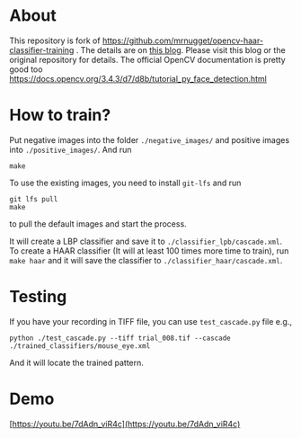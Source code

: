 # About

This repository is fork of https://github.com/mrnugget/opencv-haar-classifier-training . 
The details are on [this blog](http://coding-robin.de/2013/07/22/train-your-own-opencv-haar-classifier.html).
Please visit this blog or the original repository for details. The official OpenCV documentation 
is pretty good too https://docs.opencv.org/3.4.3/d7/d8b/tutorial_py_face_detection.html 

# How to train?

Put negative images into the folder `./negative_images/` and positive images
into `./positive_images/`. And run

    make 

To use the existing images, you need to install `git-lfs` and run 
    
    git lfs pull
    make 

to pull the default images and start the process.

It will create a LBP classifier and save it to `./classifier_lpb/cascade.xml`.
To create a HAAR classifier (It will at least 100 times more time to train), run
`make haar` and it will save the classifier to `./classifier_haar/cascade.xml`.

# Testing

If you have your recording in TIFF file, you can use `test_cascade.py` file
e.g.,

    python ./test_cascade.py --tiff trial_008.tif --cascade ./trained_classifiers/mouse_eye.xml

And it will locate the trained pattern.

# Demo

[https://youtu.be/7dAdn_viR4c](https://youtu.be/7dAdn_viR4c)
